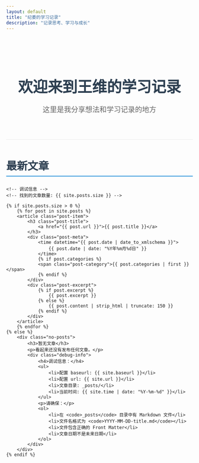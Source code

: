 ```yaml
---
layout: default
title: "纪委的学习记录"
description: "记录思考、学习与成长"
---
```


<div class="hero">
    <h1>欢迎来到王维的学习记录</h1>
    <p>这里是我分享想法和学习记录的地方</p>
</div>

<div class="post-list">
    <h2>最新文章</h2>
    
    <!-- 调试信息 -->
    <!-- 找到的文章数量: {{ site.posts.size }} -->
    
    {% if site.posts.size > 0 %}
        {% for post in site.posts %}
        <article class="post-item">
            <h3 class="post-title">
                <a href="{{ post.url }}">{{ post.title }}</a>
            </h3>
            <div class="post-meta">
                <time datetime="{{ post.date | date_to_xmlschema }}">
                    {{ post.date | date: "%Y年%m月%d日" }}
                </time>
                {% if post.categories %}
                <span class="post-category">{{ post.categories | first }}</span>
                {% endif %}
            </div>
            <div class="post-excerpt">
                {% if post.excerpt %}
                    {{ post.excerpt }}
                {% else %}
                    {{ post.content | strip_html | truncate: 150 }}
                {% endif %}
            </div>
        </article>
        {% endfor %}
    {% else %}
        <div class="no-posts">
            <h3>暂无文章</h3>
            <p>看起来还没有发布任何文章。</p>
            <div class="debug-info">
                <h4>调试信息：</h4>
                <ul>
                    <li>配置 baseurl: {{ site.baseurl }}</li>
                    <li>配置 url: {{ site.url }}</li>
                    <li>文章目录: _posts/</li>
                    <li>当前时间: {{ site.time | date: "%Y-%m-%d" }}</li>
                </ul>
                <p>请确保：</p>
                <ol>
                    <li>在 <code>_posts</code> 目录中有 Markdown 文件</li>
                    <li>文件名格式为 <code>YYYY-MM-DD-title.md</code></li>
                    <li>文件包含正确的 Front Matter</li>
                    <li>文章日期不是未来日期</li>
                </ol>
            </div>
        </div>
    {% endif %}
</div>

<style>
.hero {
    text-align: center;
    padding: 3rem 0;
    margin-bottom: 3rem;
    border-bottom: 1px solid #eaeaea;
}

.hero h1 {
    font-size: 2.5rem;
    margin-bottom: 1rem;
    color: #2c3e50;
}

.hero p {
    font-size: 1.2rem;
    color: #666;
}

.post-list {
    margin-bottom: 3rem;
}

.post-list h2 {
    font-size: 1.8rem;
    margin-bottom: 1.5rem;
    color: #2c3e50;
    border-bottom: 2px solid #3498db;
    padding-bottom: 0.5rem;
}

.post-item {
    background: #f8f9fa;
    padding: 1.5rem;
    margin-bottom: 1.5rem;
    border-radius: 8px;
    border: 1px solid #eaeaea;
    transition: transform 0.3s ease, box-shadow 0.3s ease;
}

.post-item:hover {
    transform: translateY(-3px);
    box-shadow: 0 4px 12px rgba(0,0,0,0.1);
}

.post-title {
    font-size: 1.3rem;
    margin-bottom: 0.5rem;
}

.post-title a {
    color: #2c3e50;
    text-decoration: none;
}

.post-title a:hover {
    color: #3498db;
}

.post-meta {
    color: #666;
    font-size: 0.9rem;
    margin-bottom: 0.8rem;
    display: flex;
    align-items: center;
    gap: 1rem;
}

.post-category {
    background: #3498db;
    color: white;
    padding: 0.2rem 0.6rem;
    border-radius: 12px;
    font-size: 0.8rem;
}

.post-excerpt {
    color: #555;
    line-height: 1.6;
}

.no-posts {
    background: #fff3cd;
    border: 1px solid #ffeaa7;
    border-radius: 8px;
    padding: 2rem;
    text-align: center;
    color: #856404;
}

.debug-info {
    text-align: left;
    max-width: 500px;
    margin: 1rem auto;
    background: white;
    padding: 1rem;
    border-radius: 4px;
}

.debug-info ul, .debug-info ol {
    margin: 0.5rem 0;
    padding-left: 1.5rem;
}

.debug-info code {
    background: #f8f9fa;
    padding: 0.2rem 0.4rem;
    border-radius: 4px;
    font-family: monospace;
}

@media (max-width: 768px) {
    .hero h1 {
        font-size: 2rem;
    }
    
    .post-meta {
        flex-direction: column;
        align-items: flex-start;
        gap: 0.5rem;
    }
}
</style>